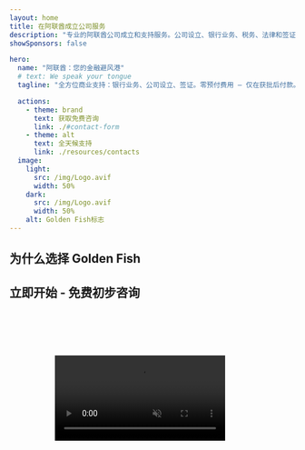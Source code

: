 ```yaml
---
layout: home
title: 在阿联酋成立公司服务
description: "专业的阿联酋公司成立和支持服务。公司设立、银行业务、税务、法律和签证解决方案。实现您的商业梦想。"
showSponsors: false

hero:
  name: "阿联酋：您的金融避风港"
  # text: We speak your tongue
  tagline: "全方位商业支持：银行业务、公司设立、签证。零预付费用 – 仅在获批后付款。"

  actions:
    - theme: brand
      text: 获取免费咨询
      link: ./#contact-form
    - theme: alt
      text: 全天候支持
      link: ./resources/contacts
  image:
    light:
      src: /img/Logo.avif
      width: 50%
    dark:
      src: /img/Logo.avif
      width: 50%
    alt: Golden Fish标志
---
```


<FeatureCards :features="[
  {
    title: '银行账户开户',
    details: '轻松在阿联酋信誉良好的银行开设商业或个人账户。',
    items: [
      '保证企业银行账户获批',
      '90%成功率',
      '**零预付费用** - 仅在获批后付款',
    ],
    linkText: 'Read More',
    link: './uae-business/offer/banking/',
    icon: {
      light: '/img/iStock-2153786564.avif',
      dark: '/img/iStock-2166793628.avif',
      alt: '银行服务'
    }
  },
  {
    title: 'Golden Visa和居留',
    details: '通过无缝申请流程获取阿联酋**Golden Visa**长期居留。',
    items: [
      '**无需每6个月入境阿联酋**',
      '98%成功率',
      '**零预付费用** - 仅在获批后付款',
    ],
    linkText: 'Read More',
    link: './uae-business/offer/golden-visa/',
    icon: {
      light: '/img/iStock-1312241253.avif',
      dark: '/img/ILON MASK ID.webp',
      alt: '签证服务'
    }
  },
  {
    title: '公司设立指南',
    details: '在Free Zone、离岸、Mainland、分公司设立公司的完整指南。',
    items: [
      'Free Zones和Mainland提供**100%外资所有权**',
      '低税率 - 仅9%企业税',
      '无货币管制 - 轻松资本汇回'
    ],
    linkText: 'Read More',
    link: './uae-business/company-registration/overview',
    icon: {
      light: '/img/iStock-2051326997.avif',
      dark: '/img/iStock-1448478309.jpg',
      alt: '公司设立指南'
    }
  },
]" />

<FeatureCards :features="[
  {
    title: '合规服务',
    details: '我们的专家指导您完成阿联酋复杂的监管要求，包括ESR报告和UBO申报。',
    items: [],
    linkText: 'Read More',
    link: './uae-business/company-registration/ubo',
    icon: {
      light: '/img/iStock-1299393716.avif',
      dark: '/img/iStock-2149731304.avif',
      alt: '合规服务'
    }
  },
  {
    title: '企业税务和增值税',
    details: '专业建议确保符合联邦税务局(FTA)的企业税和增值税义务。',
    items: [],
    linkText: 'Read More',
    link: './uae-business/company-registration/accounting-legal',
    icon: {
      light: '/img/iStock-1018285934.avif',
      dark: '/img/iStock-584576538.avif',
      alt: '税务服务'
    }
  },
  {
    title: '法律服务',
    details: '法律团队就阿联酋并购、公司重组、融资和争议解决等法律提供建议。',
    items: [],
    linkText: 'Read More',
    link: './uae-business/company-registration/Protect-Your-Business',
    icon: {
      light: '/img/iStock-650045508.avif',
      dark: '/img/iStock-1498627598.avif',
      alt: '法律服务'
    }
  },
  {
    title: '会计和工资服务',
    details: '我们的会计师管理财务，提供记账、对账、工资和审计支持，节省雇佣成本。',
    items: [],
    linkText: 'Read More',
    link: './resources/contacts',
    icon: {
      light: '/img/iStock-1022793868.avif',
      dark: '/img/iStock-1320130292.jpg',
      alt: '会计服务'
    }
  },
]" />

## 为什么选择 Golden Fish

<BenefitsList :features="[
{
 icon: '💰',
 title: '成功付费制',
 text: '**零预付费用 - 仅在获批后付费。** 完全透明，无隐藏费用。'
},
{
 icon: '🔄',
 title: '多重解决方案',
 text: '可接触本地和国际银行。如果首选申请被拒，还有备选方案。'
},
{
 icon: '🏦',
 title: '银行关系网络',
 text: '与阿联酋主要银行和国际银行建立了强大的合作伙伴关系。向多家银行提交申请以最大化批准机会。'
},
{
 icon: '📊',
 title: '全程管理',
 text: '从文件准备到账户激活的端到端服务，每周进度更新，直接与银行沟通。'
},
{
 icon: '📝',
 title: '专业文件准备',
 text: '我们的团队准备全面的商业计划，并处理所有合规文件。'
},
{
 icon: '🤝',
 title: '持续支持',
 text: '开户后持续协助银行业务运营和合规要求。'
}
]" />

## 立即开始 - 免费初步咨询

<div id="contact-form"></div>

<!-- <ContactForm
 mediaUrl="/img/iStock-2185906461.mp4"
 redirectUrl="../../company-registration/banking"
 selectLabel="我们如何帮助您？*"
 selectPlaceholder="选择服务类型"
 messagePlaceholder="简要描述您的需求"
 :selectOptions="[
   '🏦 公司银行账户开户',
   '👨‍💼 公司注册（Free Zone/Mainland/Branch）',
   '🌐 工作/自由职业/学生签证',
   '💎 Golden Visa（10年）',
   '📋 营业执照和许可证',
   '💰 公司税务和增值税服务',
   '📊 会计和工资服务',
   '⚖️ 法律服务',
   '📝 PRO服务和合规',
   'ℹ️ 其他服务'
 ]"
/> -->

<video  autoplay muted playsinline style="padding: 80px" >
  <source src="/img/iStock-2185906461.mp4" type="video/mp4">
</video>

<ContactFormModal formName="联系我们" buttonText="给我们发送消息" 
:services="['📝 公司注册', '🏧 开设银行账户', '🪪 EID和Golden Visa', '其他服务']"/>

<!-- <br>

# 成功案例

<br>

<ImageGrid :images="[
  { src: '/img/iStock-1945498989.avif', href: './immigration.md', alt: 'UAE移民' },
  { src: '/img/iStock-1965736217.avif', href: './immigration.md', alt: 'UAE移民' },
]"/> -->
